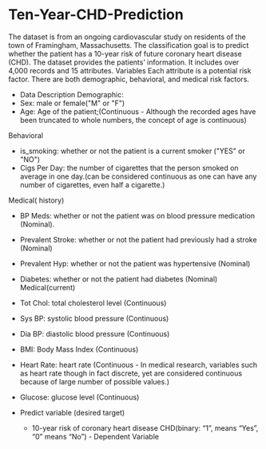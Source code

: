 # Ten-Year-CHD-Prediction
The dataset is from an ongoing cardiovascular study on residents of the town of Framingham, Massachusetts. The classification goal is to predict whether the patient has a 10-year risk of future coronary heart disease (CHD). The dataset provides the patients’ information. It includes over 4,000 records and 15 attributes. Variables Each attribute is a potential risk factor. There are both demographic, behavioral, and medical risk factors.

* Data Description Demographic:
 * Sex: male or female("M" or "F")
 * Age: Age of the patient;(Continuous - Although the recorded ages have been truncated to whole numbers, the concept of age is continuous)
 
 Behavioral
 * is_smoking: whether or not the patient is a current smoker ("YES" or "NO")
 * Cigs Per Day: the number of cigarettes that the person smoked on average in one day.(can be considered continuous as one can have any number of cigarettes, even half a cigarette.)

Medical( history)
 * BP Meds: whether or not the patient was on blood pressure medication (Nominal).
 * Prevalent Stroke: whether or not the patient had previously had a stroke (Nominal)
 * Prevalent Hyp: whether or not the patient was hypertensive (Nominal)
 * Diabetes: whether or not the patient had diabetes (Nominal) Medical(current)
 * Tot Chol: total cholesterol level (Continuous)
 * Sys BP: systolic blood pressure (Continuous)
 * Dia BP: diastolic blood pressure (Continuous)
 * BMI: Body Mass Index (Continuous)
 * Heart Rate: heart rate (Continuous - In medical research, variables such as heart rate though in fact discrete, yet are considered continuous because of large number of possible values.)
 * Glucose: glucose level (Continuous)

* Predict variable (desired target)
  * 10-year risk of coronary heart disease CHD(binary: “1”, means “Yes”, “0” means “No”) - Dependent Variable

